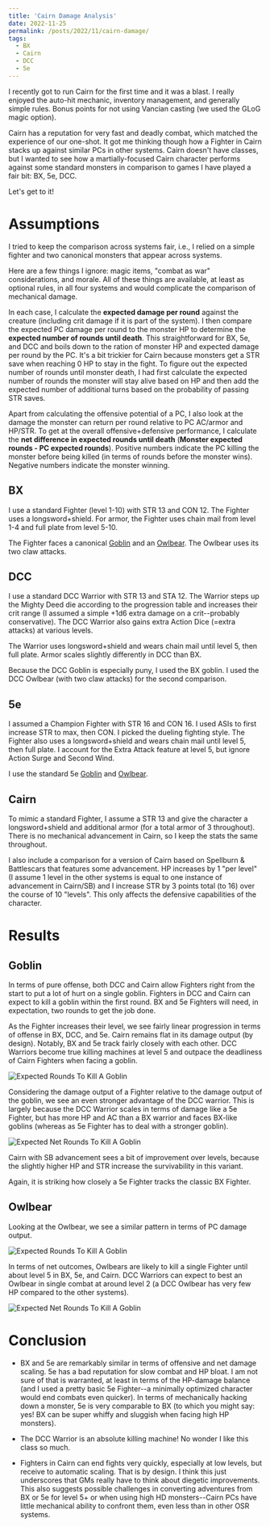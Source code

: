 ```yaml
---
title: 'Cairn Damage Analysis'
date: 2022-11-25
permalink: /posts/2022/11/cairn-damage/
tags:
  - BX
  - Cairn
  - DCC
  - 5e
---
```



I recently got to run Cairn for the first time and it was a blast. I really enjoyed the auto-hit mechanic, inventory management, and generally simple rules. Bonus points for not using Vancian casting (we used the GLoG magic option).

Cairn has a reputation for very fast and deadly combat, which matched the experience of our one-shot. It got me thinking though how a Fighter in Cairn stacks up against similar PCs in other systems. Cairn doesn't have classes, but I wanted to see how a martially-focused Cairn character performs against some standard monsters in comparison to games I have played a fair bit: BX, 5e, DCC.

Let's get to it!

# Assumptions
I tried to keep the comparison across systems fair, i.e., I relied on a simple fighter and two canonical monsters that appear across systems. 

Here are a few things I ignore: magic items, "combat as war" considerations, and morale. All of these things are available, at least as optional rules, in all four systems and would complicate the comparison of mechanical damage. 

In each case, I calculate the **expected damage per round** against the creature (including crit damage if it is part of the system). I then compare the expected PC damage per round to the monster HP to determine the **expected number of rounds until death**. This straightforward for BX, 5e, and DCC and boils down to the ration of monster HP and expected damage per round by the PC. It's a bit trickier for Cairn because monsters get a STR save when reaching 0 HP to stay in the fight. To figure out the expected number of rounds until monster death, I had first calculate the expected number of rounds the monster will stay alive based on HP and then add the expected number of additional turns based on the probability of passing STR saves.

Apart from calculating the offensive potential of a PC, I also look at the damage the monster can return per round relative to PC AC/armor and HP/STR. To get at the overall offensive+defensive performance, I calculate the **net difference in expected rounds until death** (**Monster expected rounds - PC expected rounds**). Positive numbers indicate the PC killing the monster before being killed (in terms of rounds before the monster wins). Negative numbers indicate the monster winning.

## BX
I use a standard Fighter (level 1-10) with STR 13 and CON 12. The Fighter uses a longsword+shield. For armor, the Fighter uses chain mail from level 1-4 and full plate from level 5-10. 

The Fighter faces a canonical [Goblin](https://oldschoolessentials.necroticgnome.com/srd/index.php/Goblin) and an [Owlbear](https://oldschoolessentials.necroticgnome.com/srd/index.php/Owl_Bear). The Owlbear uses its two claw attacks.

## DCC
I use a standard DCC Warrior with STR 13 and STA 12. The Warrior steps up the Mighty Deed die according to the progression table and increases their crit range (I assumed a simple +1d6 extra damage on a crit--probably conservative). The DCC Warrior also gains extra Action Dice (=extra attacks) at various levels. 

The Warrior uses longsword+shield and wears chain mail until level 5, then full plate. Armor scales slightly differently in DCC than BX.

Because the DCC Goblin is especially puny, I used the BX goblin. I used the DCC Owlbear (with two claw attacks) for the second comparison.

## 5e

I assumed a Champion Fighter with STR 16 and CON 16. I used ASIs to first increase STR to max, then CON. I picked the dueling fighting style. The Fighter also uses a longsword+shield and wears chain mail until level 5, then full plate. I account for the Extra Attack feature at level 5, but ignore Action Surge and Second Wind.

I use the standard 5e [Goblin](https://www.dndbeyond.com/monsters/16907-goblin) and [Owlbear](https://www.dndbeyond.com/monsters/16975-owlbear).

## Cairn

To mimic a standard Fighter, I assume a STR 13 and give the character a longsword+shield and additional armor (for a total armor of 3 throughout). There is no mechanical advancement in Cairn, so I keep the stats the same throughout.

I also include a comparison for a version of Cairn based on Spellburn & Battlescars that features some advancement. HP increases by 1 "per level" (I assume 1 level in the other systems is equal to one instance of advancement in Cairn/SB) and I increase STR by 3 points total (to 16) over the course of 10 "levels". This only affects the defensive capabilities of the character.

# Results

## Goblin
In terms of pure offense, both DCC and Cairn allow Fighters right from the start to put a lot of hurt on a single goblin. Fighters in DCC and Cairn can expect to kill a goblin within the first round. BX and 5e Fighters will need, in expectation, two rounds to get the job done. 

As the Fighter increases their level, we see fairly linear progression in terms of offense in BX, DCC, and 5e. Cairn remains flat in its damage output (by design). Notably, BX and 5e track fairly closely with each other. DCC Warriors become true killing machines at level 5 and outpace the deadliness of Cairn Fighters when facing a goblin.


![Expected Rounds To Kill A Goblin](http://theophrastus-b0mbastus.github.io/images/goblin_rounds.png)

Considering the damage output of a Fighter relative to the damage output of the goblin, we see an even stronger advantage of the DCC warrior. This is largely because the DCC Warrior scales in terms of damage like a 5e Fighter, but has more HP and AC than a BX warrior and faces BX-like goblins (whereas as 5e Fighter has to deal with a stronger goblin). 

![Expected Net Rounds To Kill A Goblin](http://theophrastus-b0mbastus.github.io/images/goblin_net.png)


Cairn with SB advancement sees a bit of improvement over levels, because the slightly higher HP and STR increase the survivability in this variant.

Again, it is striking how closely a 5e Fighter tracks the classic BX Fighter.




## Owlbear
Looking at the Owlbear, we see a similar pattern in terms of PC damage output. 


![Expected Rounds To Kill A Goblin](http://theophrastus-b0mbastus.github.io/images/owlbear_rounds.png)



In terms of net outcomes, Owlbears are likely to kill a single Fighter until about level 5 in BX, 5e, and Cairn. DCC Warriors can expect to best an Owlbear in single combat at around level 2 (a DCC Owlbear has very few HP compared to the other systems).

![Expected Net Rounds To Kill A Goblin](http://theophrastus-b0mbastus.github.io/images/owlbear_net.png)



# Conclusion

- BX and 5e are remarkably similar in terms of offensive and net damage scaling. 5e has a bad reputation for slow combat and HP bloat. I am not sure of that is warranted, at least in terms of the HP-damage balance (and I used a pretty basic 5e Fighter--a minimally optimized character would end combats even quicker). In terms of mechanically hacking down a monster, 5e is very comparable to BX (to which you might say: yes! BX can be super whiffy and sluggish when facing high HP monsters).

- The DCC Warrior is an absolute killing machine! No wonder I like this class so much.

- Fighters in Cairn can end fights very quickly, especially at low levels, but receive to automatic scaling. That is by design. I think this just underscores that GMs really have to think about diegetic improvements. This also suggests possible challenges in converting adventures from BX or 5e for level 5+ or when using high HD monsters--Cairn PCs have little mechanical ability to confront them, even less than in other OSR systems. 
